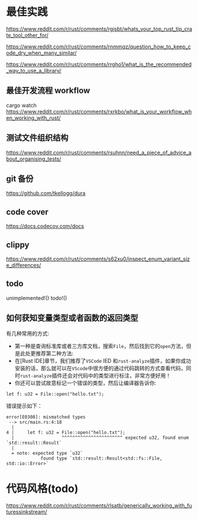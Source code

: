 # 最佳实践

https://www.reddit.com/r/rust/comments/rgjsbt/whats_your_top_rust_tip_crate_tool_other_for/

https://www.reddit.com/r/rust/comments/rnmmqz/question_how_to_keep_code_dry_when_many_similar/

https://www.reddit.com/r/rust/comments/rrgho1/what_is_the_recommended_way_to_use_a_library/

## 最佳开发流程 workflow

cargo watch
https://www.reddit.com/r/rust/comments/rxrkbo/what_is_your_workflow_when_working_with_rust/

## 测试文件组织结构

https://www.reddit.com/r/rust/comments/rsuhnn/need_a_piece_of_advice_about_organising_tests/

## git 备份

https://github.com/tkellogg/dura

## code cover

https://docs.codecov.com/docs

## clippy

https://www.reddit.com/r/rust/comments/s62xu0/inspect_enum_variant_size_differences/

## todo

unimplemented!() todo!()

## 如何获知变量类型或者函数的返回类型

有几种常用的方式:

- 第一种是查询标准库或者三方库文档，搜索`File`，然后找到它的`open`方法，但是此处更推荐第二种方法:
- 在[Rust IDE]章节，我们推荐了`VSCode` IED 和`rust-analyze`插件，如果你成功安装的话，那么就可以在`VScode`中很方便的通过代码跳转的方式查看代码，同时`rust-analyze`插件还会对代码中的类型进行标注，非常方便好用！
- 你还可以尝试故意标记一个错误的类型，然后让编译器告诉你:

```rust,ignore,mdbook-runnable
let f: u32 = File::open("hello.txt");
```

错误提示如下：

```console
error[E0308]: mismatched types
 --> src/main.rs:4:18
  |
4 |     let f: u32 = File::open("hello.txt");
  |                  ^^^^^^^^^^^^^^^^^^^^^^^ expected u32, found enum
`std::result::Result`
  |
  = note: expected type `u32`
             found type `std::result::Result<std::fs::File, std::io::Error>`
```

# 代码风格(todo)

https://www.reddit.com/r/rust/comments/rlsatb/generically_working_with_futuressinkstream/

